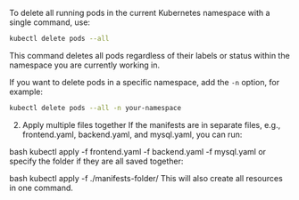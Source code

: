 To delete all running pods in the current Kubernetes namespace with a single command, use:

```bash
kubectl delete pods --all
```

This command deletes all pods regardless of their labels or status within the namespace you are currently working in.

If you want to delete pods in a specific namespace, add the `-n` option, for example:

```bash
kubectl delete pods --all -n your-namespace
```
2. Apply multiple files together
If the manifests are in separate files, e.g., frontend.yaml, backend.yaml, and mysql.yaml, you can run:

bash
kubectl apply -f frontend.yaml -f backend.yaml -f mysql.yaml
or specify the folder if they are all saved together:

bash
kubectl apply -f ./manifests-folder/
This will also create all resources in one command.
